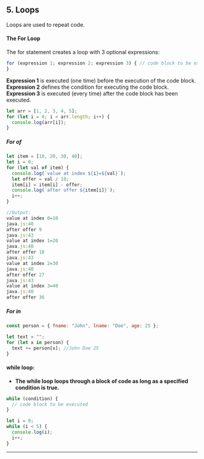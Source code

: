 ## 5. Loops

Loops are used to repeat code.

#### The For Loop

The for statement creates a loop with 3 optional expressions:

```javascript
for (expression 1; expression 2; expression 3) { // code block to be executed
}
```

**Expression 1** is executed (one time) before the execution of the code block.
**Expression 2** defines the condition for executing the code block.
**Expression 3** is executed (every time) after the code block has been executed.

```javascript
let arr = [1, 2, 3, 4, 5];
for (let i = 0; i < arr.length; i++) {
  console.log(arr[i]);
}
```

##### For of

```javascript
let item = [10, 20, 30, 40];
let i = 0;
for (let val of item) {
  console.log(`value at index ${i}=${val}`);
  let offer = val / 10;
  item[i] = item[i] - offer;
  console.log(`after offer ${item[i]}`);
  i++;
}
```

```javascript
//Output:
value at index 0=10
java.js:40
after offer 9
java.js:43
value at index 1=20
java.js:40
after offer 18
java.js:43
value at index 2=30
java.js:40
after offer 27
java.js:43
value at index 3=40
java.js:40
after offer 36
```

##### For in

```javascript
const person = { fname: "John", lname: "Doe", age: 25 };

let text = "";
for (let x in person) {
  text += person[x]; //John Doe 25
}
```

#### while loop:

- **The while loop loops through a block of code as long as a specified condition is true.**

```javascript
while (condition) {
  // code block to be executed
}
```

```javascript
let i = 0;
while (i < 5) {
  console.log(i);
  i++;
}
```

---
